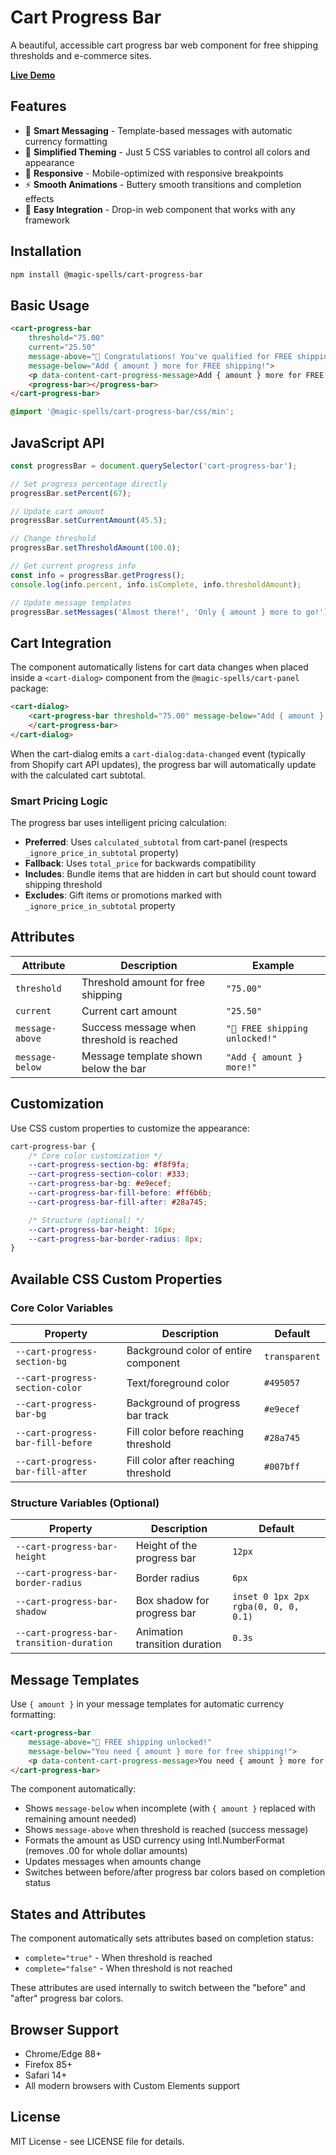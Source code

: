 # Cart Progress Bar

A beautiful, accessible cart progress bar web component for free shipping thresholds and e-commerce sites.

[**Live Demo**](https://magic-spells.github.io/cart-progress-bar/demo/)

## Features

- 🎯 **Smart Messaging** - Template-based messages with automatic currency formatting
- 🎨 **Simplified Theming** - Just 5 CSS variables to control all colors and appearance
- 📱 **Responsive** - Mobile-optimized with responsive breakpoints
- ⚡ **Smooth Animations** - Buttery smooth transitions and completion effects
- 🔧 **Easy Integration** - Drop-in web component that works with any framework

## Installation

```bash
npm install @magic-spells/cart-progress-bar
```

## Basic Usage

```html
<cart-progress-bar
	threshold="75.00"
	current="25.50"
	message-above="🎉 Congratulations! You've qualified for FREE shipping!"
	message-below="Add { amount } more for FREE shipping!">
	<p data-content-cart-progress-message>Add { amount } more for FREE shipping!</p>
	<progress-bar></progress-bar>
</cart-progress-bar>
```

```css
@import '@magic-spells/cart-progress-bar/css/min';
```

## JavaScript API

```javascript
const progressBar = document.querySelector('cart-progress-bar');

// Set progress percentage directly
progressBar.setPercent(67);

// Update cart amount
progressBar.setCurrentAmount(45.5);

// Change threshold
progressBar.setThresholdAmount(100.0);

// Get current progress info
const info = progressBar.getProgress();
console.log(info.percent, info.isComplete, info.thresholdAmount);

// Update message templates
progressBar.setMessages('Almost there!', 'Only { amount } more to go!');
```

## Cart Integration

The component automatically listens for cart data changes when placed inside a `<cart-dialog>` component from the `@magic-spells/cart-panel` package:

```html
<cart-dialog>
	<cart-progress-bar threshold="75.00" message-below="Add { amount } more for FREE shipping!">
	</cart-progress-bar>
</cart-dialog>
```

When the cart-dialog emits a `cart-dialog:data-changed` event (typically from Shopify cart API updates), the progress bar will automatically update with the calculated cart subtotal.

### Smart Pricing Logic

The progress bar uses intelligent pricing calculation:

- **Preferred**: Uses `calculated_subtotal` from cart-panel (respects `_ignore_price_in_subtotal` property)
- **Fallback**: Uses `total_price` for backwards compatibility
- **Includes**: Bundle items that are hidden in cart but should count toward shipping threshold
- **Excludes**: Gift items or promotions marked with `_ignore_price_in_subtotal` property

## Attributes

| Attribute       | Description                               | Example                        |
| --------------- | ----------------------------------------- | ------------------------------ |
| `threshold`     | Threshold amount for free shipping        | `"75.00"`                      |
| `current`       | Current cart amount                       | `"25.50"`                      |
| `message-above` | Success message when threshold is reached | `"🎉 FREE shipping unlocked!"` |
| `message-below` | Message template shown below the bar      | `"Add { amount } more!"`       |

## Customization

Use CSS custom properties to customize the appearance:

```css
cart-progress-bar {
	/* Core color customization */
	--cart-progress-section-bg: #f8f9fa;
	--cart-progress-section-color: #333;
	--cart-progress-bar-bg: #e9ecef;
	--cart-progress-bar-fill-before: #ff6b6b;
	--cart-progress-bar-fill-after: #28a745;

	/* Structure (optional) */
	--cart-progress-bar-height: 16px;
	--cart-progress-bar-border-radius: 8px;
}
```

## Available CSS Custom Properties

### Core Color Variables

| Property                          | Description                          | Default       |
| --------------------------------- | ------------------------------------ | ------------- |
| `--cart-progress-section-bg`      | Background color of entire component | `transparent` |
| `--cart-progress-section-color`   | Text/foreground color                | `#495057`     |
| `--cart-progress-bar-bg`          | Background of progress bar track     | `#e9ecef`     |
| `--cart-progress-bar-fill-before` | Fill color before reaching threshold | `#28a745`     |
| `--cart-progress-bar-fill-after`  | Fill color after reaching threshold  | `#007bff`     |

### Structure Variables (Optional)

| Property                                | Description                       | Default |
| --------------------------------------- | --------------------------------- | ------- |
| `--cart-progress-bar-height`            | Height of the progress bar        | `12px`  |
| `--cart-progress-bar-border-radius`     | Border radius                     | `6px`   |
| `--cart-progress-bar-shadow`            | Box shadow for progress bar       | `inset 0 1px 2px rgba(0, 0, 0, 0.1)` |
| `--cart-progress-bar-transition-duration` | Animation transition duration   | `0.3s`  |

## Message Templates

Use `{ amount }` in your message templates for automatic currency formatting:

```html
<cart-progress-bar
	message-above="🎉 FREE shipping unlocked!"
	message-below="You need { amount } more for free shipping!">
	<p data-content-cart-progress-message>You need { amount } more for free shipping!</p>
</cart-progress-bar>
```

The component automatically:

- Shows `message-below` when incomplete (with `{ amount }` replaced with remaining amount needed)
- Shows `message-above` when threshold is reached (success message)
- Formats the amount as USD currency using Intl.NumberFormat (removes .00 for whole dollar amounts)
- Updates messages when amounts change
- Switches between before/after progress bar colors based on completion status

## States and Attributes

The component automatically sets attributes based on completion status:

- `complete="true"` - When threshold is reached
- `complete="false"` - When threshold is not reached

These attributes are used internally to switch between the "before" and "after" progress bar colors.

## Browser Support

- Chrome/Edge 88+
- Firefox 85+
- Safari 14+
- All modern browsers with Custom Elements support

## License

MIT License - see LICENSE file for details.
